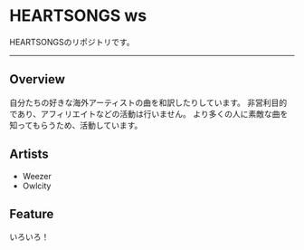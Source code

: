 # HEARTSONGS ws
HEARTSONGSのリポジトリです。

---

## Overview
自分たちの好きな海外アーティストの曲を和訳したりしています。
非営利目的であり、アフィリエイトなどの活動は行いません。
より多くの人に素敵な曲を知ってもらうため、活動しています。

## Artists
* Weezer
* Owlcity

## Feature
いろいろ！